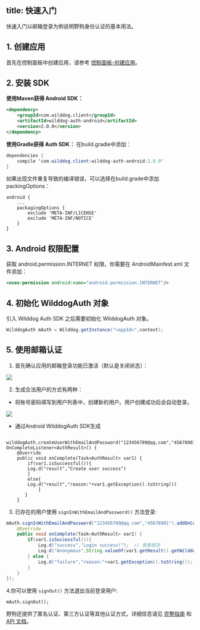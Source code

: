 
title:  快速入门
---

快速入门以邮箱登录为例说明野狗身份认证的基本用法。



## 1. 创建应用

首先在控制面板中创建应用，请参考 [控制面板-创建应用](/console/creat.html)。

## 2. 安装 SDK

**使用Maven获得 Android SDK：**

```xml
<dependency>
    <groupId>com.wilddog.client</groupId>
    <artifactId>wilddog-auth-android</artifactId>
    <version>2.0.0</version>
</dependency> 
```

**使用Gradle获得 Auth SDK：**
 在build.gradle中添加：

```java
dependencies {
    compile 'com.wilddog.client:wilddog-auth-android:2.0.0'
}
```

如果出现文件重复导致的编译错误，可以选择在build.grade中添加packingOptions：

```
android {
    ...
    packagingOptions {
        exclude 'META-INF/LICENSE'
        exclude 'META-INF/NOTICE'
    }
}

```

## 3. Android 权限配置

获取 android.permission.INTERNET 权限，你需要在 AndroidMainfest.xml 文件添加：

```xml
<uses-permission android:name="android.permission.INTERNET"/>
```

## 4. 初始化 WilddogAuth 对象

引入 Wilddog Auth SDK 之后需要初始化 WilddogAuth 对象。

```java
WilddogAuth mAuth = Wilddog.getInstance("<appId>",context);
```


## 5. 使用邮箱认证

1. 首先确认应用的邮箱登录功能已激活（默认是关闭状态）：

![](/images/openemail.png)

2. 生成合法用户的方式有两种：

* 将账号密码填写到用户列表中，创建新的用户。用户创建成功后会自动登录。

![](/images/addemailuser.png)

* 通过Android WilddogAuth SDK生成

```
     wilddogAuth.createUserWithEmailAndPassword("123456789@qq.com","45678901").addOnCompleteListener(new OnCompleteListener<AuthResult>() {
	@Override
	public void onComplete(Task<AuthResult> var1) {
		if(var1.isSuccessful()){
		Log.d("result","Create user success")
		}
		else{
		Log.d("result","reason:"+var1.getException().toString())
		    }
	   }
	}	 
```
3. 已存在的用户使用 `signInWithEmailAndPassword()` 方法登录:

```java
mAuth.signInWithEmailAndPassword("123456789@qq.com","45678901").addOnCompleteListener(new OnCompleteListener<AuthResult>() {
	@Override
	public void onComplete(Task<AuthResult> var1) {
		if(var1.isSuccessful()){
			Log.d("success","Login success!");  // 登录成功
            Log.d("Anonymous",String.valueOf(var1.getResult().getWilddogUser().isAnonymous()));
		} else {
			Log.d("failure","reason:"+var1.getException().toString()); // 登录失败及错误信息
		}
	}
});
```

4.你可以使用 `signOut()` 方法退出当前登录用户:

```
mAuth.signOut();
```

野狗还提供了匿名认证、第三方认证等其他认证方式，详细信息请见 [完整指南](/guide/auth/core/concept.html) 和  [API 文档](/api/auth/android.html)。